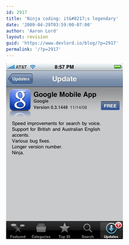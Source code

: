 ```yaml
---
id: 2917
title: 'Ninja coding: it&#8217;s legendary'
date: '2009-04-29T03:59:00-07:00'
author: 'Aaron Lord'
layout: revision
guid: 'https://www.devlord.io/blog/?p=2917'
permalink: '/?p=2917'
---
```


<p class="mobile-photo"><a href="/wp-content/uploads/2011/10/photo-765386.jpg"><img src="/wp-content/uploads/2011/10/photo-765386.jpg?w=200" border="0" alt="" /></a></p><div class="blogger-post-footer"><img width='1' height='1' src="https://www.devlord.io/blog/2009/04/29/ninja-coding-its-legendary/"' /></div>